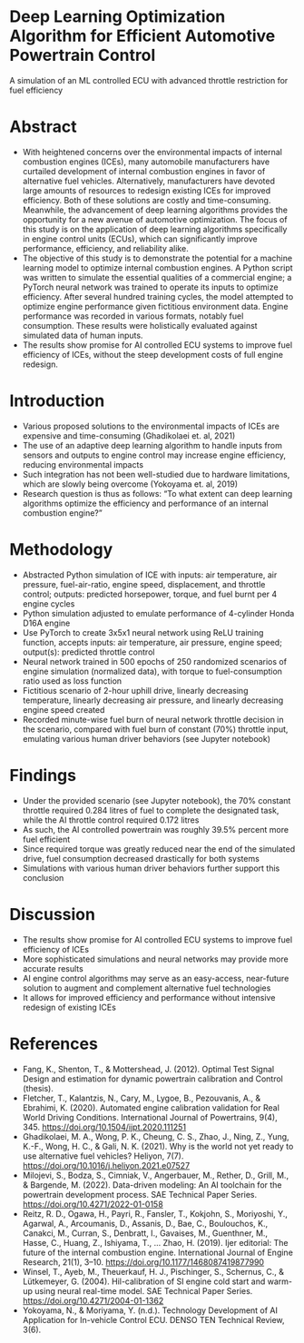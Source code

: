 # Deep Learning Optimization Algorithm for Efficient Automotive Powertrain Control
A simulation of an ML controlled ECU with advanced throttle restriction for fuel efficiency

# Abstract
- With heightened concerns over the environmental impacts of internal combustion engines (ICEs), many automobile manufacturers have curtailed development of internal combustion engines in favor of alternative fuel vehicles. Alternatively, manufacturers have devoted large amounts of resources to redesign existing ICEs for improved efficiency. Both of these solutions are costly and time-consuming. Meanwhile, the advancement of deep learning algorithms provides the opportunity for a new avenue of automotive optimization. The focus of this study is on the application of deep learning algorithms specifically in engine control units (ECUs), which can significantly improve performance, efficiency, and reliability alike.
- The objective of this study is to demonstrate the potential for a machine learning model to optimize internal combustion engines. A Python script was written to simulate the essential qualities of a commercial engine; a PyTorch neural network was trained to operate its inputs to optimize efficiency. After several hundred training cycles, the model attempted to optimize engine performance given fictitious environment data. Engine performance was recorded in various formats, notably fuel consumption. These results were holistically evaluated against simulated data of human inputs.
- The results show promise for AI controlled ECU systems to improve fuel efficiency of ICEs, without the steep development costs of full engine redesign.

# Introduction
- Various proposed solutions to the environmental impacts of ICEs are expensive and time-consuming (Ghadikolaei et. al, 2021)
- The use of an adaptive deep learning algorithm to handle inputs from sensors and outputs to engine control may increase engine efficiency, reducing environmental impacts
- Such integration has not been well-studied due to hardware limitations, which are slowly being overcome (Yokoyama et. al, 2019)
- Research question is thus as follows: “To what extent can deep learning algorithms optimize the efficiency and performance of an internal combustion engine?”

# Methodology
- Abstracted Python simulation of ICE with inputs: air temperature, air pressure, fuel-air-ratio, engine speed, displacement, and throttle control; outputs: predicted horsepower, torque, and fuel burnt per 4 engine cycles
- Python simulation adjusted to emulate performance of 4-cylinder Honda D16A engine
- Use PyTorch to create 3x5x1 neural network using ReLU training function, accepts inputs: air temperature, air pressure, engine speed; output(s): predicted throttle control
- Neural network trained in 500 epochs of 250 randomized scenarios of engine simulation (normalized data), with torque to fuel-consumption ratio used as loss function
- Fictitious scenario of 2-hour uphill drive, linearly decreasing temperature, linearly decreasing air pressure, and linearly decreasing engine speed created
- Recorded minute-wise fuel burn of neural network throttle decision in the scenario, compared with fuel burn of constant (70%) throttle input, emulating various  human driver behaviors (see Jupyter notebook)

# Findings
- Under the provided scenario (see Jupyter notebook), the 70% constant throttle required 0.284 litres of fuel to complete the designated task, while the AI throttle control required 0.172 litres
- As such, the AI controlled powertrain was roughly 39.5% percent more fuel efficient
- Since required torque was greatly reduced near the end of the simulated drive, fuel consumption decreased drastically for both systems
- Simulations with various human driver behaviors further support this conclusion

# Discussion
- The results show promise for AI controlled ECU systems to improve fuel efficiency of ICEs
- More sophisticated simulations and neural networks may provide more accurate results
- AI engine control algorithms may serve as an easy-access, near-future solution to augment and complement alternative fuel technologies
- It allows for improved efficiency and performance without intensive redesign of existing ICEs

# References
- Fang, K., Shenton, T., & Mottershead, J. (2012). Optimal Test Signal Design and estimation for dynamic powertrain calibration and Control (thesis).
- Fletcher, T., Kalantzis, N., Cary, M., Lygoe, B., Pezouvanis, A., & Ebrahimi, K. (2020). Automated engine calibration validation for Real World Driving Conditions. International Journal of Powertrains, 9(4), 345. https://doi.org/10.1504/ijpt.2020.111251
- Ghadikolaei, M. A., Wong, P. K., Cheung, C. S., Zhao, J., Ning, Z., Yung, K.-F., Wong, H. C., & Gali, N. K. (2021). Why is the world not yet ready to use alternative fuel vehicles? Heliyon, 7(7). https://doi.org/10.1016/j.heliyon.2021.e07527
- Milojevi, S., Bodza, S., Cimniak, V., Angerbauer, M., Rether, D., Grill, M., & Bargende, M. (2022). Data-driven modeling: An AI toolchain for the powertrain development process. SAE Technical Paper Series. https://doi.org/10.4271/2022-01-0158
- Reitz, R. D., Ogawa, H., Payri, R., Fansler, T., Kokjohn, S., Moriyoshi, Y., Agarwal, A., Arcoumanis, D., Assanis, D., Bae, C., Boulouchos, K., Canakci, M., Curran, S., Denbratt, I., Gavaises, M., Guenthner, M., Hasse, C., Huang, Z., Ishiyama, T., … Zhao, H. (2019). Ijer editorial: The future of the internal combustion engine. International Journal of Engine Research, 21(1), 3–10. https://doi.org/10.1177/1468087419877990
- Winsel, T., Ayeb, M., Theuerkauf, H. J., Pischinger, S., Schernus, C., & Lütkemeyer, G. (2004). Hil-calibration of SI engine cold start and warm-up using neural real-time model. SAE Technical Paper Series. https://doi.org/10.4271/2004-01-1362
- Yokoyama, N., & Moriyama, Y. (n.d.). Technology Development of AI Application for In-vehicle Control ECU. DENSO TEN Technical Review, 3(6). 
